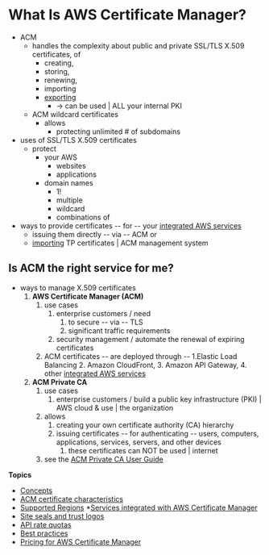 # What Is AWS Certificate Manager?<a name="acm-overview"></a>

* ACM
  * handles the complexity about public and private SSL/TLS X.509 certificates, of
    * creating,
    * storing,
    * renewing,
    * importing
    * [exporting](export-private.md)
      * -> can be used | ALL your internal PKI
  * ACM wildcard certificates
    * allows
      * protecting unlimited # of subdomains
* uses of SSL/TLS X.509 certificates 
  * protect
    * your AWS
      * websites
      * applications
    * domain names
      * 1!
      * multiple
      * wildcard
      * combinations of
* ways to provide certificates -- for -- your [integrated AWS services](acm-services.md)
  * issuing them directly -- via -- ACM or
  * [importing](import-certificate.md) TP certificates | ACM management system 

## Is ACM the right service for me?<a name="service-options"></a>

* ways to manage X.509 certificates
  1. **AWS Certificate Manager \(ACM\)**
     1. use cases
        1. enterprise customers / need 
           1. to secure -- via -- TLS
           2. significant traffic requirements
        2. security management / automate the renewal of expiring certificates 
     2. ACM certificates -- are deployed through --
        1.Elastic Load Balancing
        2. Amazon CloudFront, 
        3. Amazon API Gateway,
        4. other [integrated AWS services](acm-services.md)
  2. **ACM Private CA**
     1. use cases
        1. enterprise customers / build a public key infrastructure \(PKI\) | AWS cloud & use | the organization
     2. allows
        1. creating your own certificate authority \(CA\) hierarchy
        2. issuing certificates -- for authenticating -- users, computers, applications, services, servers, and other devices
           1. these certificates can NOT be used | internet
     3. see the [ACM Private CA User Guide](https://docs.aws.amazon.com/acm-pca/latest/userguide/PcaWelcome.html)

**Topics**

* [Concepts](acm-concepts.md)
* [ACM certificate characteristics](acm-certificate.md)
* [Supported Regions](acm-regions.md)
*[Services integrated with AWS Certificate Manager](acm-services.md)
* [Site seals and trust logos](acm-siteseal.md)
* [API rate quotas](acm-limits.md#api-rate-limits)
* [Best practices](acm-bestpractices.md)
* [Pricing for AWS Certificate Manager](acm-billing.md)